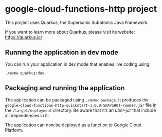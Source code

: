 # google-cloud-functions-http project

This project uses Quarkus, the Supersonic Subatomic Java Framework.

If you want to learn more about Quarkus, please visit its website: https://quarkus.io/ .

## Running the application in dev mode

You can run your application in dev mode that enables live coding using:
```
./mvnw quarkus:dev
```

## Packaging and running the application

The application can be packaged using `./mvnw package`.
It produces the `google-cloud-functions-http-quickstart-1.0.0-SNAPSHOT-runner.jar` file in the `/target/deployment` directory.
Be aware that it’s an _über-jar_ that include all dependencies in it.

The application can now be deployed as a function to Google Cloud Platform.